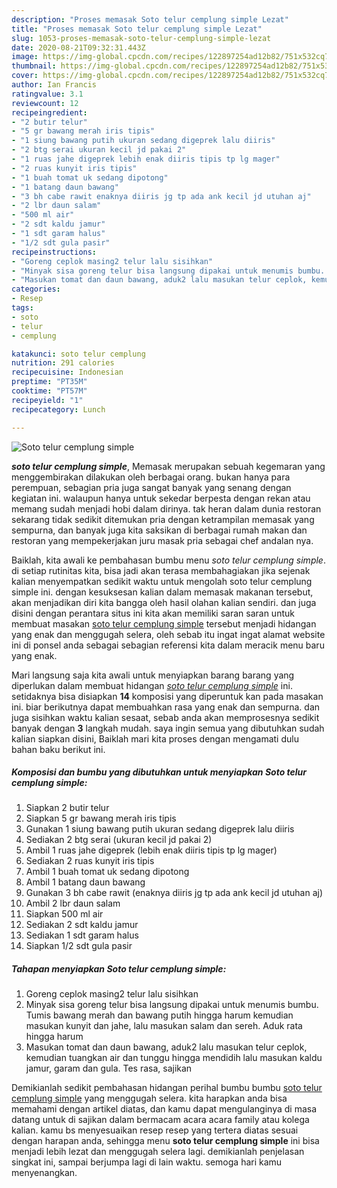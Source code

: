 ```yaml
---
description: "Proses memasak Soto telur cemplung simple Lezat"
title: "Proses memasak Soto telur cemplung simple Lezat"
slug: 1053-proses-memasak-soto-telur-cemplung-simple-lezat
date: 2020-08-21T09:32:31.443Z
image: https://img-global.cpcdn.com/recipes/122897254ad12b82/751x532cq70/soto-telur-cemplung-simple-foto-resep-utama.jpg
thumbnail: https://img-global.cpcdn.com/recipes/122897254ad12b82/751x532cq70/soto-telur-cemplung-simple-foto-resep-utama.jpg
cover: https://img-global.cpcdn.com/recipes/122897254ad12b82/751x532cq70/soto-telur-cemplung-simple-foto-resep-utama.jpg
author: Ian Francis
ratingvalue: 3.1
reviewcount: 12
recipeingredient:
- "2 butir telur"
- "5 gr bawang merah iris tipis"
- "1 siung bawang putih ukuran sedang digeprek lalu diiris"
- "2 btg serai ukuran kecil jd pakai 2"
- "1 ruas jahe digeprek lebih enak diiris tipis tp lg mager"
- "2 ruas kunyit iris tipis"
- "1 buah tomat uk sedang dipotong"
- "1 batang daun bawang"
- "3 bh cabe rawit enaknya diiris jg tp ada ank kecil jd utuhan aj"
- "2 lbr daun salam"
- "500 ml air"
- "2 sdt kaldu jamur"
- "1 sdt garam halus"
- "1/2 sdt gula pasir"
recipeinstructions:
- "Goreng ceplok masing2 telur lalu sisihkan"
- "Minyak sisa goreng telur bisa langsung dipakai untuk menumis bumbu. Tumis bawang merah dan bawang putih hingga harum kemudian masukan kunyit dan jahe, lalu masukan salam dan sereh. Aduk rata hingga harum"
- "Masukan tomat dan daun bawang, aduk2 lalu masukan telur ceplok, kemudian tuangkan air dan tunggu hingga mendidih lalu masukan kaldu jamur, garam dan gula. Tes rasa, sajikan"
categories:
- Resep
tags:
- soto
- telur
- cemplung

katakunci: soto telur cemplung 
nutrition: 291 calories
recipecuisine: Indonesian
preptime: "PT35M"
cooktime: "PT57M"
recipeyield: "1"
recipecategory: Lunch

---
```



![Soto telur cemplung simple](https://img-global.cpcdn.com/recipes/122897254ad12b82/751x532cq70/soto-telur-cemplung-simple-foto-resep-utama.jpg)

<b><i>soto telur cemplung simple</i></b>, Memasak merupakan sebuah kegemaran yang menggembirakan dilakukan oleh berbagai orang. bukan hanya para perempuan, sebagian pria juga sangat banyak yang senang dengan kegiatan ini. walaupun hanya untuk sekedar berpesta dengan rekan atau memang sudah menjadi hobi dalam dirinya. tak heran dalam dunia restoran sekarang tidak sedikit ditemukan pria dengan ketrampilan memasak yang sempurna, dan banyak juga kita saksikan di berbagai rumah makan dan restoran yang mempekerjakan juru masak pria sebagai chef andalan nya.



Baiklah, kita awali ke pembahasan bumbu menu <i>soto telur cemplung simple</i>. di setiap rutinitas kita, bisa jadi akan terasa membahagiakan jika sejenak kalian menyempatkan sedikit waktu untuk mengolah soto telur cemplung simple ini. dengan kesuksesan kalian dalam memasak makanan tersebut, akan menjadikan diri kita bangga oleh hasil olahan kalian sendiri. dan juga disini dengan perantara situs ini kita akan memiliki saran saran untuk membuat masakan <u>soto telur cemplung simple</u> tersebut menjadi hidangan yang enak dan menggugah selera, oleh sebab itu ingat ingat alamat website ini di ponsel anda sebagai sebagian referensi kita dalam meracik menu baru yang enak.


Mari langsung saja kita awali untuk menyiapkan barang barang yang diperlukan dalam membuat hidangan <u><i>soto telur cemplung simple</i></u> ini. setidaknya bisa disiapkan <b>14</b> komposisi yang diperuntuk kan pada masakan ini. biar berikutnya dapat membuahkan rasa yang enak dan sempurna. dan juga sisihkan waktu kalian sesaat, sebab anda akan memprosesnya sedikit banyak dengan <b>3</b> langkah mudah. saya ingin semua yang dibutuhkan sudah kalian siapkan disini, Baiklah mari kita proses dengan mengamati dulu bahan baku berikut ini.

<!--inarticleads1-->

##### Komposisi dan bumbu yang dibutuhkan untuk menyiapkan Soto telur cemplung simple:

1. Siapkan 2 butir telur
1. Siapkan 5 gr bawang merah iris tipis
1. Gunakan 1 siung bawang putih ukuran sedang digeprek lalu diiris
1. Sediakan 2 btg serai (ukuran kecil jd pakai 2)
1. Ambil 1 ruas jahe digeprek (lebih enak diiris tipis tp lg mager)
1. Sediakan 2 ruas kunyit iris tipis
1. Ambil 1 buah tomat uk sedang dipotong
1. Ambil 1 batang daun bawang
1. Gunakan 3 bh cabe rawit (enaknya diiris jg tp ada ank kecil jd utuhan aj)
1. Ambil 2 lbr daun salam
1. Siapkan 500 ml air
1. Sediakan 2 sdt kaldu jamur
1. Sediakan 1 sdt garam halus
1. Siapkan 1/2 sdt gula pasir




<!--inarticleads2-->

##### Tahapan menyiapkan Soto telur cemplung simple:

1. Goreng ceplok masing2 telur lalu sisihkan
1. Minyak sisa goreng telur bisa langsung dipakai untuk menumis bumbu. Tumis bawang merah dan bawang putih hingga harum kemudian masukan kunyit dan jahe, lalu masukan salam dan sereh. Aduk rata hingga harum
1. Masukan tomat dan daun bawang, aduk2 lalu masukan telur ceplok, kemudian tuangkan air dan tunggu hingga mendidih lalu masukan kaldu jamur, garam dan gula. Tes rasa, sajikan




Demikianlah sedikit pembahasan hidangan perihal bumbu bumbu <u>soto telur cemplung simple</u> yang menggugah selera. kita harapkan anda bisa memahami dengan artikel diatas, dan kamu dapat mengulanginya di masa datang untuk di sajikan dalam bermacam acara acara family atau kolega kalian. kamu bs menyesuaikan resep resep yang tertera diatas sesuai dengan harapan anda, sehingga menu <b>soto telur cemplung simple</b> ini bisa menjadi lebih lezat dan menggugah selera lagi. demikianlah penjelasan singkat ini, sampai berjumpa lagi di lain waktu. semoga hari kamu menyenangkan.
